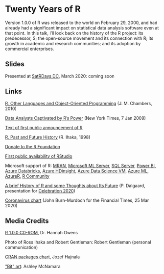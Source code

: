 # Twenty Years of R

Version 1.0.0 of R was released to the world on February 29, 2000, and had already had a significant impact on statistical data analysis software even at that point. In this talk, I’ll look back on the history of the R project: its predecessor, S; the open-source movement and its connection with R; its growth in academic and research communities; and its adoption by commercial enterprises.

## Slides

Presented at [SatRDays DC](http://dc2020.netlify.com/), March 2020: coming soon

## Links

[R, Other Languages and Object-Oriented Programming](http://statweb.stanford.edu/~jmc4/talks/Stanford2010_slides.pdf) (J. M. Chambers, 2010)

[Data Analysts Captivated by R’s Power](https://www.nytimes.com/2009/01/07/technology/business-computing/07program.html) (New York Times, 7 Jan 2009)

[Text of first public announcement of R](https://blog.revolutionanalytics.com/2017/10/updated-history-of-r.html)

[R, Past and Future History](https://www.stat.auckland.ac.nz/~ihaka/downloads/Interface98.pdf) (R. Ihaka, 1998)

[Donate to the R Foundation](https://www.r-project.org/foundation/donations.html)

[First public availability of RStudio](https://blog.rstudio.com/2011/02/28/rstudio-new-open-source-ide-for-r/)

Microsoft support of R: [MRAN](https://mran.microsoft.com/?WT.mc_id=satrdaysdc-talk-davidsmi), [Microsoft ML Server](https://docs.microsoft.com/en-us/machine-learning-server/what-is-machine-learning-server?WT.mc_id=satrdaysdc-talk-davidsmi), [SQL Server](https://docs.microsoft.com/en-us/sql/advanced-analytics/what-is-sql-server-machine-learning?view=sql-server-ver15&WT.mc_id=satrdaysdc-talk-davidsmi), [Power BI](https://docs.microsoft.com/power-bi/desktop-r-visuals?WT.mc_id=satrdaysdc-talk-davidsmi), [Azure Databricks](https://docs.microsoft.com/en-us/azure/databricks/spark/latest/sparkr/?WT.mc_id=satrdaysdc-talk-davidsmi), [Azure HDinsight](https://docs.microsoft.com/azure/hdinsight/r-server/r-server-overview?WT.mc_id=satrdaysdc-talk-davidsmi), [Azure Data Science VM](https://docs.microsoft.com/azure/machine-learning/data-science-virtual-machine/tools-included?WT.mc_id=satrdaysdc-talk-davidsmi#program-in-python-r-julia-and-nodejs), [Azure ML](https://docs.microsoft.com/en-us/azure/machine-learning/tutorial-1st-r-experiment?WT.mc_id=satrdaysdc-talk-davidsmi), [AzureR](https://github.com/Azure/AzureR), [R Community](https://www.r-consortium.org/members)

[A brief History of R and some Thoughts about Its Future](https://youtu.be/Uey45MSg8Y4) (P. Dalgaard, presentation for [Celebration 2020](https://biostatistics.dk/celebration2020/index.html))

[Coronavirus chart](https://twitter.com/jburnmurdoch/status/1242952003262832641) (John Burn-Murdoch for the Financial Times, 25 Mar 2020)

## Media Credits

[R 1.0.0 CD-ROM](https://twitter.com/HannahOish/status/1036353875605737472), Dr. Hannah Owens

Photo of Ross Ihaka and Robert Gentleman: Robert Gentleman (personal communication)

[CRAN packages chart](https://jozef.io/r921-happy-birthday-r/), Jozef Hajnala

["Bit" art](http://github.com/ashleymcnamara/Developer-Advocate-Bit): Ashley McNamara
